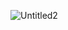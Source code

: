 ![Untitled2](https://user-images.githubusercontent.com/81442008/117137041-3a62ae00-adba-11eb-8669-51e0ed87abdc.png)
